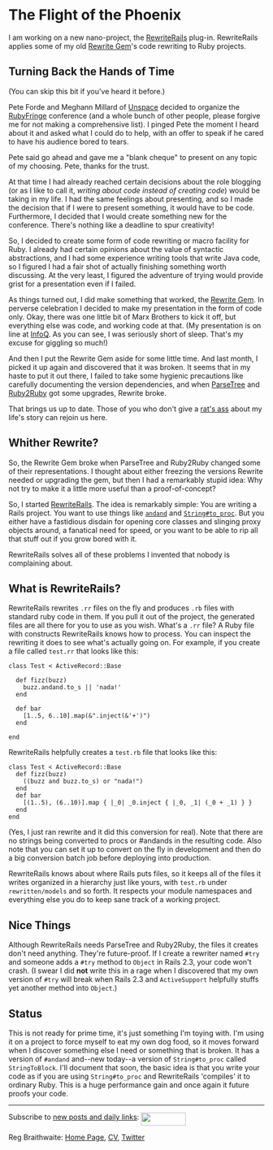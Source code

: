The Flight of the Phoenix
===

I am working on a new nano-project, the [RewriteRails](https://github.com/raganwald/rewrite_rails/tree) plug-in. RewriteRails applies some of my old [Rewrite Gem](https://github.com/raganwald/rewrite/tree)'s code rewriting to Ruby projects.

Turning Back the Hands of Time
---

(You can skip this bit if you've heard it before.)

Pete Forde and Meghann Millard of [Unspace](http://www.unspace.ca/ "Unspace") decided to organize the [RubyFringe](http://rubyfringe.com/ "RubyFringe: Deep nerd tech with punk rock spirit.") conference (and a whole bunch of other people, please forgive me for not making a comprehensive list). I pinged Pete the moment I heard about it and asked what I could do to help, with an offer to speak if he cared to have his audience bored to tears.

Pete said go ahead and gave me a "blank cheque" to present on any topic of my choosing. Pete, thanks for the trust.

At that time I had already reached certain decisions about the role blogging (or as I like to call it, *writing about code instead of creating code*) would be taking in my life. I had the same feelings about presenting, and so I made the decision that if I were to present something, it would have to be code. Furthermore, I decided that I would create something new for the conference. There's nothing like a deadline to spur creativity!

So, I decided to create some form of code rewriting or macro facility for Ruby. I already had certain opinions about  the value of syntactic abstractions, and I had some experience writing tools that write Java code, so I figured I had a fair shot of actually finishing something worth discussing. At the very least, I figured the adventure of trying would provide grist for a presentation even if I failed.

As things turned out, I did make something that worked, the [Rewrite Gem](https://github.com/raganwald/rewrite/tree). In perverse celebration I decided to make my presentation in the form of code only. Okay, there was one little bit of Marx Brothers to kick it off, but everything else was code, and working code at that. (My presentation is on line at [InfoQ](http://www.infoq.com/presentations/braithwaite-rewrite-ruby). As you can see, I was seriously short of sleep. That's my excuse for giggling so much!)

And then I put the Rewrite Gem aside for some little time. And last month, I picked it up again and discovered that it was broken. It seems that in my haste to put it out there, I failed to take some hygienic precautions like carefully documenting the version dependencies, and when [ParseTree](http://rubyforge.org/projects/parsetree/ "RubyForge: ParseTree - ruby parse tree tools: Project Info") and [Ruby2Ruby](http://seattlerb.rubyforge.org/ruby2ruby/ "seattlerb's ruby2ruby-1.2.1 Documentation") got some upgrades, Rewrite broke.

That brings us up to date. Those of you who don't give a [rat's ass](http://en.wikipedia.org/wiki/Ratfor "Ratfor - Wikipedia, the free encyclopedia") about my life's story can rejoin us here.

Whither Rewrite?
---

So, the Rewrite Gem broke when ParseTree and Ruby2Ruby changed some of their representations. I thought about either freezing the versions Rewrite needed or upgrading the gem, but then I had a remarkably stupid idea: Why not try to make it a little more useful than a proof-of-concept?

So, I started [RewriteRails](https://github.com/raganwald/rewrite_rails/tree). The idea is remarkably simple: You are writing a Rails project. You want to use things like [`andand`](http://weblog.raganwald.com/2008/01/objectandand-objectme-in-ruby.html "Object#andand & Object#me in Ruby") and [`String#to_proc`](http://weblog.raganwald.com/2007/10/stringtoproc.html "String#to_proc"). But you either have a fastidious disdain for opening core classes and slinging proxy objects around, a fanatical need for speed, or you want to be able to rip all that stuff out if you grow bored with it.

RewriteRails solves all of these problems I invented that nobody is complaining about.

What is RewriteRails?
---

RewriteRails rewrites `.rr` files on the fly and produces `.rb` files with standard ruby code in them. If you pull it out of the project, the generated files are all there for you to use as you wish. What's a `.rr` file? A Ruby file with constructs RewriteRails knows how to process. You can inspect the rewriting it does to see what's actually going on. For example, if you create a file called `test.rr` that looks like this:

	class Test < ActiveRecord::Base

	  def fizz(buzz)
	    buzz.andand.to_s || 'nada!'
	  end

	  def bar
	    [1..5, 6..10].map(&".inject(&'+')")
	  end

	end

RewriteRails helpfully creates a `test.rb` file that looks like this:

	class Test < ActiveRecord::Base
	  def fizz(buzz)
	    ((buzz and buzz.to_s) or "nada!")
	  end
	  def bar
	    [(1..5), (6..10)].map { |_0| _0.inject { |_0, _1| (_0 + _1) } }
	  end
	end
	
(Yes, I just ran rewrite and it did this conversion for real). Note that there are no strings being converted to procs or #andands in the resulting code. Also note that you can set it up to convert on the fly in development and then do a big conversion batch job before deploying into production.

RewriteRails knows about where Rails puts files, so it keeps all of the files it writes organized in a hierarchy just like yours, with `test.rb` under `rewritten/models` and so forth. It respects your module namespaces and everything else you do to keep sane track of a working project.

Nice Things
---

Although RewriteRails needs ParseTree and Ruby2Ruby, the files it creates don't need anything. They're future-proof. If I create a rewriter named `#try` and someone adds a `#try` method to `Object` in Rails 2.3, your code won't crash. (I swear I did **not** write this in a rage when I discovered that my own version of `#try` will break when Rails 2.3 and `ActiveSupport` helpfully stuffs yet another method into `Object`.)

Status
---

This is not ready for prime time, it's just something I'm toying with. I'm using it on a project to force myself to eat my own dog food, so it moves forward when I discover something else I need or something that is broken. It has a version of `#andand` and--new today--a version of `String#to_proc` called `StringToBlock`. I'll document  that soon, the basic idea is that you write your code as if you are using `String#to_proc` and RewriteRails 'compiles' it to ordinary Ruby. This is a huge performance gain and once again it future proofs your code.

----
	
Subscribe to [new posts and daily links](http://feeds.feedburner.com/raganwald "raganwald's rss feed"): <a href="http://feeds.feedburner.com/raganwald"><img src="http://feeds.feedburner.com/~fc/raganwald?bg=&amp;fg=&amp;anim=" height="26" width="88" style="border:0" alt="" align="top"/></a>

Reg Braithwaite: [Home Page](http://reginald.braythwayt.com), [CV](http://reginald.braythwayt.com/RegBraithwaiteDev0110_en_US.pdf ""), [Twitter](http://twitter.com/raganwald)

